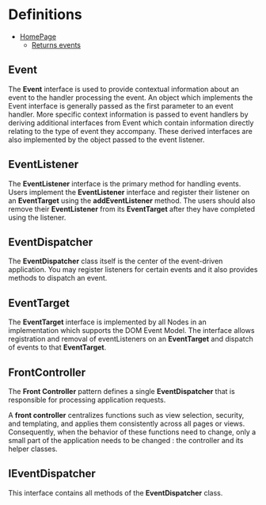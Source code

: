 # Definitions #

  * [HomePage](http://code.google.com/p/maashaack/)
    * [Returns events](events.md)

## Event ##

The **Event** interface is used to provide contextual information about an event to the handler processing the event. An object which implements the Event interface is generally passed as the first parameter to an event handler. More specific context information is passed to event handlers by deriving additional interfaces from Event which contain information directly relating to the type of event they accompany. These derived interfaces are also implemented by the object passed to the event listener.

## EventListener ##

The **EventListener** interface is the primary method for handling events. Users implement the **EventListener** interface and register their listener on an **EventTarget** using the **addEventListener** method. The users should also remove their **EventListener** from its **EventTarget** after they have completed using the listener.

## EventDispatcher ##

The **EventDispatcher** class itself is the center of the event-driven application. You may register listeners for certain events and it also provides methods to dispatch an event.

## EventTarget ##

The **EventTarget** interface is implemented by all Nodes in an implementation which supports the DOM Event Model. The interface allows registration and removal of eventListeners on an **EventTarget** and dispatch of events to that **EventTarget**.

## FrontController ##

The **Front Controller** pattern defines a single **EventDispatcher** that is responsible for processing application requests.

A **front controller** centralizes functions such as view selection, security, and templating, and applies them consistently across all pages or views. Consequently, when the behavior of these functions need to change, only a small part of the application needs to be changed : the controller and its helper classes.

## IEventDispatcher ##

This interface contains all methods of the **EventDispatcher** class.